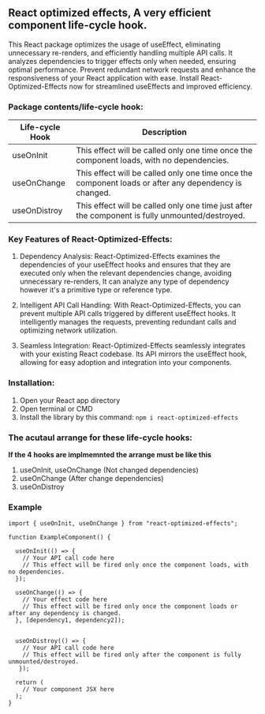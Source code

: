 ## React optimized effects, A very efficient component life-cycle hook.

This React package optimizes the usage of useEffect, eliminating unnecessary re-renders, and efficiently handling multiple API calls. It analyzes dependencies to trigger effects only when needed, ensuring optimal performance. Prevent redundant network requests and enhance the responsiveness of your React application with ease. Install React-Optimized-Effects now for streamlined useEffects and improved efficiency.

### Package contents/life-cycle hook:

| Life-cycle Hook  | Description                                                                                                                                                                                                                                                                                     |
| ---------------- | ----------------------------------------------------------------------------------------------------------------------------------------------------------------------------------------------------------------------------------------------------------------------------------------------- |
| useOnInit        | This effect will be called only one time once the component loads, with no dependencies.                                                                                                                                                                                                                  |
| useOnChange      | This effect will be called only one time once the component loads or after any dependency is changed.                                                                                                                                                                                                     |
| useOnDistroy     | This effect will be called only one time just after the component is fully unmounted/destroyed.                                                                                                                                                                                                                |

### Key Features of React-Optimized-Effects:

1. Dependency Analysis: React-Optimized-Effects examines the dependencies of your useEffect hooks and ensures that they are executed only when the relevant dependencies change, avoiding unnecessary re-renders, It can analyze any type of dependency however it's a primitive type or reference type.

2. Intelligent API Call Handling: With React-Optimized-Effects, you can prevent multiple API calls triggered by different useEffect hooks. It intelligently manages the requests, preventing redundant calls and optimizing network utilization.

3. Seamless Integration: React-Optimized-Effects seamlessly integrates with your existing React codebase. Its API mirrors the useEffect hook, allowing for easy adoption and integration into your components.

### Installation:

1. Open your React app directory
2. Open terminal or CMD
3. Install the library by this command: `npm i react-optimized-effects`

### The acutaul arrange for these life-cycle hooks:

**If the 4 hooks are implmemnted the arrange must be like this**

1. useOnInit, useOnChange (Not changed dependencies)
2. useOnChange (After change dependencies)
4. useOnDistroy

### Example

```
import { useOnInit, useOnChange } from "react-optimized-effects";

function ExampleComponent() {

  useOnInit(() => {
    // Your API call code here
    // This effect will be fired only once the component loads, with no dependencies.
  });

  useOnChange(() => {
    // Your effect code here
    // This effect will be fired only once the component loads or after any dependency is changed.
  }, [dependency1, dependency2]);


  useOnDistroy(() => {
    // Your API call code here
    // This effect will be fired only after the component is fully unmounted/destroyed.
   });

  return (
    // Your component JSX here
  );
}

```
